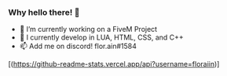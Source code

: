 ### Why hello there! 👋

- 🔭 I’m currently working on a FiveM Project
- 🌱 I currently develop in LUA, HTML, CSS, and C++
- 📫 Add me on discord! flor.ain#1584

[(https://github-readme-stats.vercel.app/api?username=floraiin)]
